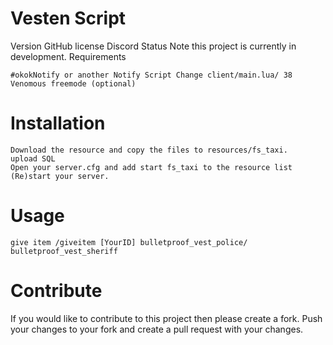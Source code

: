 # Vesten Script

Version GitHub license Discord Status
Note this project is currently in development.
Requirements

    #okokNotify or another Notify Script Change client/main.lua/ 38
    Venomous freemode (optional)

# Installation

    Download the resource and copy the files to resources/fs_taxi.
    upload SQL
    Open your server.cfg and add start fs_taxi to the resource list
    (Re)start your server.

# Usage

    give item /giveitem [YourID] bulletproof_vest_police/  bulletproof_vest_sheriff


# Contribute
If you would like to contribute to this project then please create a fork.
Push your changes to your fork and create a pull request with your changes.
